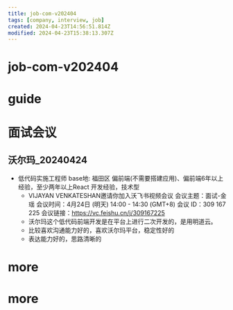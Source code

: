 ```yaml
---
title: job-com-v202404
tags: [company, interview, job]
created: 2024-04-23T14:56:51.814Z
modified: 2024-04-23T15:38:13.307Z
---
```


# job-com-v202404

# guide

# 面试会议

## 沃尔玛_20240424

- 低代码实施工程师 base地: 福田区 偏前端(不需要搭建应用)、偏前端6年以上经验，至少两年以上React 开发经验，技术型
  - VIJAYAN VENKATESHAN邀请你加入沃飞书视频会议 会议主题：面试-金瑶 会议时间：4月24日 (明天) 14:00 - 14:30 (GMT+8) 会议 ID：309 167 225 会议链接：https://vc.feishu.cn/j/309167225
  - 沃尔玛这个低代码前端开发是在平台上进行二次开发的，是用明道云。
  - 比较喜欢沟通能力好的，喜欢沃尔玛平台，稳定性好的
  - 表达能力好的，思路清晰的
# more

# more
